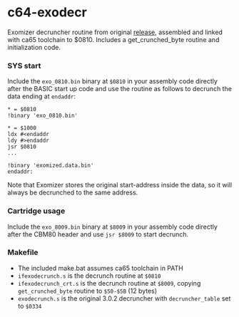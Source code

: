 # c64-exodecr

Exomizer decruncher routine from original [release][1], assembled and linked with ca65 toolchain to $0810. Includes a get_crunched_byte routine and initialization code.

[1]: https://bitbucket.org/magli143/exomizer/wiki/Home

### SYS start

Include the `exo_0810.bin` binary at `$0810` in your assembly code directly after the BASIC start up code and use the routine as follows to decrunch the data ending at `endaddr`:

    * = $0810
    !binary 'exo_0810.bin'

    * = $1000
    ldx #<endaddr
    ldy #>endaddr
    jsr $0810
    ...

    !binary 'exomized.data.bin'
    endaddr:

Note that Exomizer stores the original start-address inside the data, so it will always be decrunched to the same address.

### Cartridge usage

Include the `exo_8009.bin` binary at `$8009` in your assembly code directly after the CBM80 header and use `jsr $8009` to start decrunch.

### Makefile

- The included make.bat assumes ca65 toolchain in PATH
- `ifexodecrunch.s` is the decrunch routine at `$0810`
- `ifexodecrunch_crt.s` is the decrunch routine at `$8009`, copying `get_crunched_byte` routine to `$50-$5B` (12 bytes)
- `exodecrunch.s` is the original 3.0.2 decruncher with `decruncher_table` set to `$0334`
